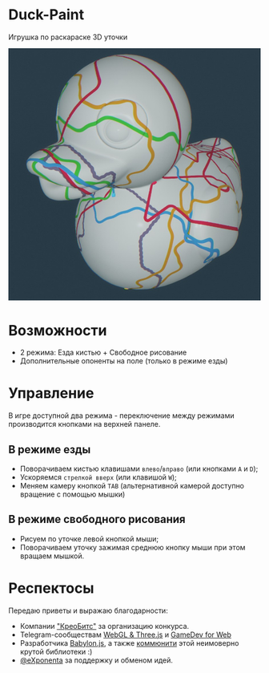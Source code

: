 # Duck-Paint

Игрушка по раскараске 3D уточки

![preview](./additional/preview.jpg)

# Возможности

- 2 режима: Езда кистью + Свободное рисование
- Дополнительные опоненты на поле (только в режиме езды)

# Управление

В игре доступной два режима - переключение между режимами производится 
кнопками на верхней панеле.

## В режиме езды

- Поворачиваем кистью клавишами `влево`/`вправо` (или кнопками `A` и `D`); 
- Ускоряемся `стрелкой вверх` (или клавишой `W`); 
- Меняем камеру кнопкой `TAB`
(альтернативной камерой доступно вращение с помощью мышки)

## В режиме свободного рисования

- Рисуем по уточке левой кнопкой мыши; 
- Поворачиваем уточку зажимая среднюю  кнопку мыши при этом вращаем мышкой.

 
# Респектосы

Передаю приветы и выражаю благодарности:

- Компании ["КреоБитс"](https://www.dra.ru/) за организацию конкурса.
- Telegram-сообществам [WebGL & Three.js](https://t.me/threejs_ru) и [GameDev for Web](https://t.me/gamedevforweb)
- Разработчика [Babylon.js](https://www.babylonjs.com/), а также [коммюнити](https://forum.babylonjs.com/) этой неимоверно крутой библиотеки :)
- [@eXponenta](https://github.com/eXponenta) за поддержку и обменом идей.
